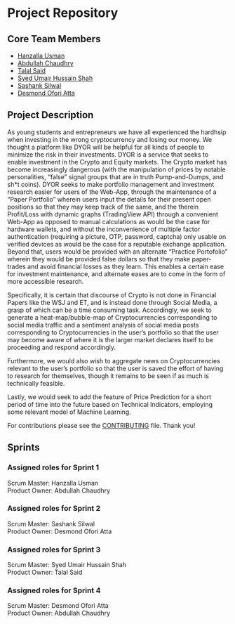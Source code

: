# Project Repository

## Core Team Members

- [Hanzalla Usman](https://github.com/HanzallaUsman)
- [Abdullah Chaudhry](https://github.com/aqhra050)
- [Talal Said](https://github.com/talalsaid1)
- [Syed Umair Hussain Shah](https://github.com/Umairshah99)
- [Sashank Silwal](https://github.com/sashanksilwal)
- [Desmond Ofori Atta](https://github.com/Des-cloud)

## Project Description

As young students and entrepreneurs we have all experienced the hardhsip when investing in the wrong cryptocurrency and losing our money. We thought a platform like DYOR will be helpful for all kinds of people to minimize the risk in their investments. DYOR is a service that seeks to enable investment in the Crypto and Equity markets. The Crypto market has become increasingly dangerous (with the manipulation of prices by notable personalities, “false” signal groups that are in truth Pump-and-Dumps, and sh\*t coins). DYOR seeks to make portfolio management and investment research easier for users of the Web-App, through the maintenance of a “Paper Portfolio” wherein users input the details for their present open positions so that they may keep track of the same, and the therein Profit/Loss with dynamic graphs (TradingView API) through a convenient Web-App as opposed to manual calculations as would be the case for hardware wallets, and without the inconvenience of multiple factor authentication (requiring a picture, OTP, password, captcha) only usable on verified devices as would be the case for a reputable exchange application. Beyond that, users would be provided with an alternate “Practice Portofolio” wherein they would be provided false dollars so that they make paper-trades and avoid financial losses as they learn. This enables a certain ease for investment maintenance, and alternate eases are to come in the form of more accessible research.

Specifically, it is certain that discourse of Crypto is not done in Financial Papers like the WSJ and ET, and is instead done through Social Media, a grasp of which can be a time consuming task. Accordingly, we seek to generate a heat-map/bubble-map of Cryptocurrencies corresponding to social media traffic and a sentiment analysis of social media posts corresponding to Cryptocurrencies in the user’s portfolio so that the user may become aware of where it is the larger market declares itself to be proceeding and respond accordingly.

Furthermore, we would also wish to aggregate news on Cryptocurrencies relevant to the user’s portfolio so that the user is saved the effort of having to research for themselves, though it remains to be seen if as much is technically feasible.

Lastly, we would seek to add the feature of Price Prediction for a short period of time into the future based on Technical Indicators, employing some relevant model of Machine Learning.

For contributions please see the [CONTRIBUTING](https://github.com/software-students-fall2021/project-setup-dyor/blob/master/CONTRIBUTING.md) file. Thank you!

## Sprints

### Assigned roles for Sprint 1

Scrum Master: Hanzalla Usman <br>
Product Owner: Abdullah Chaudhry

### Assigned roles for Sprint 2

Scrum Master: Sashank Silwal <br>
Product Owner: Desmond Ofori Atta

### Assigned roles for Sprint 3

Scrum Master: Syed Umair Hussain Shah <br>
Product Owner: Talal Said

### Assigned roles for Sprint 4

Scrum Master: Desmond Ofori Atta <br>
Product Owner: Abdullah Chaudhry
